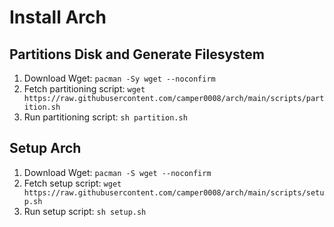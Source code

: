 
# Install Arch

## Partitions Disk and Generate Filesystem

1. Download Wget: `pacman -Sy wget --noconfirm`
2. Fetch partitioning script: `wget https://raw.githubusercontent.com/camper0008/arch/main/scripts/partition.sh`
3. Run partitioning script: `sh partition.sh`

## Setup Arch

1. Download Wget: `pacman -S wget --noconfirm`
2. Fetch setup script: `wget https://raw.githubusercontent.com/camper0008/arch/main/scripts/setup.sh`
3. Run setup script: `sh setup.sh`

